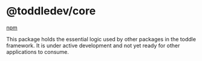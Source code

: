 # @toddledev/core

[npm](https://www.npmjs.com/package/@toddledev/core)

This package holds the essential logic used by other packages in the toddle framework. It is under active development and not yet ready for other applications to consume.
